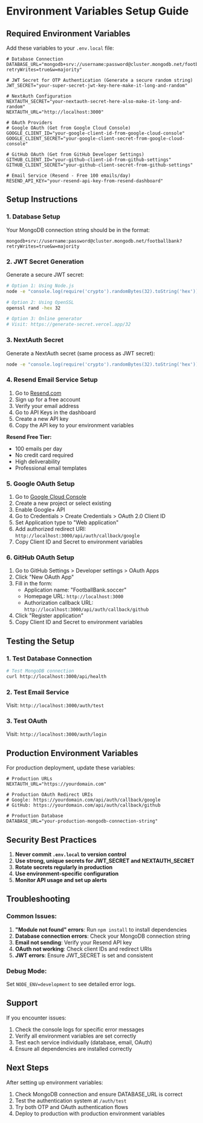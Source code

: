 # Environment Variables Setup Guide

## Required Environment Variables

Add these variables to your `.env.local` file:

```env
# Database Connection
DATABASE_URL="mongodb+srv://username:password@cluster.mongodb.net/footballbank?retryWrites=true&w=majority"

# JWT Secret for OTP Authentication (Generate a secure random string)
JWT_SECRET="your-super-secret-jwt-key-here-make-it-long-and-random"

# NextAuth Configuration
NEXTAUTH_SECRET="your-nextauth-secret-here-also-make-it-long-and-random"
NEXTAUTH_URL="http://localhost:3000"

# OAuth Providers
# Google OAuth (Get from Google Cloud Console)
GOOGLE_CLIENT_ID="your-google-client-id-from-google-cloud-console"
GOOGLE_CLIENT_SECRET="your-google-client-secret-from-google-cloud-console"

# GitHub OAuth (Get from GitHub Developer Settings)
GITHUB_CLIENT_ID="your-github-client-id-from-github-settings"
GITHUB_CLIENT_SECRET="your-github-client-secret-from-github-settings"

# Email Service (Resend - Free 100 emails/day)
RESEND_API_KEY="your-resend-api-key-from-resend-dashboard"
```

## Setup Instructions

### 1. Database Setup
Your MongoDB connection string should be in the format:
```
mongodb+srv://username:password@cluster.mongodb.net/footballbank?retryWrites=true&w=majority
```

### 2. JWT Secret Generation
Generate a secure JWT secret:
```bash
# Option 1: Using Node.js
node -e "console.log(require('crypto').randomBytes(32).toString('hex'))"

# Option 2: Using OpenSSL
openssl rand -hex 32

# Option 3: Online generator
# Visit: https://generate-secret.vercel.app/32
```

### 3. NextAuth Secret
Generate a NextAuth secret (same process as JWT secret):
```bash
node -e "console.log(require('crypto').randomBytes(32).toString('hex'))"
```

### 4. Resend Email Service Setup
1. Go to [Resend.com](https://resend.com)
2. Sign up for a free account
3. Verify your email address
4. Go to API Keys in the dashboard
5. Create a new API key
6. Copy the API key to your environment variables

**Resend Free Tier:**
- 100 emails per day
- No credit card required
- High deliverability
- Professional email templates

### 5. Google OAuth Setup
1. Go to [Google Cloud Console](https://console.cloud.google.com)
2. Create a new project or select existing
3. Enable Google+ API
4. Go to Credentials > Create Credentials > OAuth 2.0 Client ID
5. Set Application type to "Web application"
6. Add authorized redirect URI: `http://localhost:3000/api/auth/callback/google`
7. Copy Client ID and Secret to environment variables

### 6. GitHub OAuth Setup
1. Go to GitHub Settings > Developer settings > OAuth Apps
2. Click "New OAuth App"
3. Fill in the form:
   - Application name: "FootballBank.soccer"
   - Homepage URL: `http://localhost:3000`
   - Authorization callback URL: `http://localhost:3000/api/auth/callback/github`
4. Click "Register application"
5. Copy Client ID and Secret to environment variables

## Testing the Setup

### 1. Test Database Connection
```bash
# Test MongoDB connection
curl http://localhost:3000/api/health
```

### 2. Test Email Service
Visit: `http://localhost:3000/auth/test`

### 3. Test OAuth
Visit: `http://localhost:3000/auth/login`

## Production Environment Variables

For production deployment, update these variables:

```env
# Production URLs
NEXTAUTH_URL="https://yourdomain.com"

# Production OAuth Redirect URIs
# Google: https://yourdomain.com/api/auth/callback/google
# GitHub: https://yourdomain.com/api/auth/callback/github

# Production Database
DATABASE_URL="your-production-mongodb-connection-string"
```

## Security Best Practices

1. **Never commit `.env.local` to version control**
2. **Use strong, unique secrets for JWT_SECRET and NEXTAUTH_SECRET**
3. **Rotate secrets regularly in production**
4. **Use environment-specific configuration**
5. **Monitor API usage and set up alerts**

## Troubleshooting

### Common Issues:

1. **"Module not found" errors**: Run `npm install` to install dependencies
2. **Database connection errors**: Check your MongoDB connection string
3. **Email not sending**: Verify your Resend API key
4. **OAuth not working**: Check client IDs and redirect URIs
5. **JWT errors**: Ensure JWT_SECRET is set and consistent

### Debug Mode:
Set `NODE_ENV=development` to see detailed error logs.

## Support

If you encounter issues:
1. Check the console logs for specific error messages
2. Verify all environment variables are set correctly
3. Test each service individually (database, email, OAuth)
4. Ensure all dependencies are installed correctly

## Next Steps

After setting up environment variables:
1. Check MongoDB connection and ensure DATABASE_URL is correct
2. Test the authentication system at `/auth/test`
3. Try both OTP and OAuth authentication flows
4. Deploy to production with production environment variables
